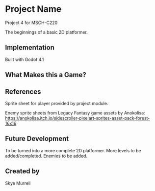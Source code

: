 # Project Name
Project 4 for MSCH-C220

The beginnings of a basic 2D platformer.

## Implementation

Built with Godot 4.1

## What Makes this a Game?

## References

Sprite sheet for player provided by project module.

Enemy sprite sheets from Legacy Fantasy game assets by Anokolisa: https://anokolisa.itch.io/sidescroller-pixelart-sprites-asset-pack-forest-16x16

## Future Development

To be turned into a more complete 2D platformer. More levels to be added/completed. Enemies to be added.

## Created by

Skye Murrell
